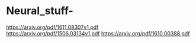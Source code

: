 # Neural_stuff-

https://arxiv.org/pdf/1611.08307v1.pdf
https://arxiv.org/pdf/1506.03134v1.pdf
https://arxiv.org/pdf/1610.00388.pdf
